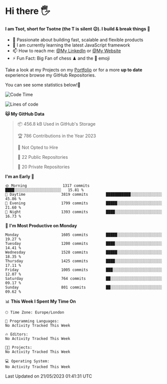 # Hi there :raised_hand_with_fingers_splayed:
#### I am Tsot, short for Tsotne (the T is silent :wink:). I build & break things :space_invader:
- :telescope: Passionate about building fast, scalable and flexible products
- :seedling: I am currently learning the latest JavaScript framework 
- :mailbox: How to reach me: [@My LinkedIn](https://www.linkedin.com/in/tsotne-gvadzabia/) or [@My Website](https://tsotne.co.uk/contact)
- :zap: Fun Fact: Big Fan of chess ♟ and the 👾 emoji

Take a look at my Projects on my [Portfolio](https://tsotne.co.uk/) or for a more **up to date** experience browse my GitHub Repositories.

You can see some statistics below!:space_invader:
<!--START_SECTION:waka-->
![Code Time](http://img.shields.io/badge/Code%20Time-761%20hrs%202%20mins-blue)

![Lines of code](https://img.shields.io/badge/From%20Hello%20World%20I%27ve%20Written-4.9%20million%20lines%20of%20code-blue)

**🐱 My GitHub Data** 

> 📦 456.8 kB Used in GitHub's Storage 
 > 
> 🏆 786 Contributions in the Year 2023
 > 
> 🚫 Not Opted to Hire
 > 
> 📜 22 Public Repositories 
 > 
> 🔑 20 Private Repositories 
 > 
**I'm an Early 🐤** 

```text
🌞 Morning                1317 commits        ████░░░░░░░░░░░░░░░░░░░░░   15.81 % 
🌆 Daytime                3819 commits        ███████████░░░░░░░░░░░░░░   45.86 % 
🌃 Evening                1799 commits        █████░░░░░░░░░░░░░░░░░░░░   21.60 % 
🌙 Night                  1393 commits        ████░░░░░░░░░░░░░░░░░░░░░   16.73 % 
```
📅 **I'm Most Productive on Monday** 

```text
Monday                   1605 commits        █████░░░░░░░░░░░░░░░░░░░░   19.27 % 
Tuesday                  1200 commits        ████░░░░░░░░░░░░░░░░░░░░░   14.41 % 
Wednesday                1528 commits        █████░░░░░░░░░░░░░░░░░░░░   18.35 % 
Thursday                 1425 commits        ████░░░░░░░░░░░░░░░░░░░░░   17.11 % 
Friday                   1005 commits        ███░░░░░░░░░░░░░░░░░░░░░░   12.07 % 
Saturday                 764 commits         ██░░░░░░░░░░░░░░░░░░░░░░░   09.17 % 
Sunday                   801 commits         ██░░░░░░░░░░░░░░░░░░░░░░░   09.62 % 
```


📊 **This Week I Spent My Time On** 

```text
🕑︎ Time Zone: Europe/London

💬 Programming Languages: 
No Activity Tracked This Week

🔥 Editors: 
No Activity Tracked This Week

🐱‍💻 Projects: 
No Activity Tracked This Week

💻 Operating System: 
No Activity Tracked This Week
```


 Last Updated on 21/05/2023 01:41:31 UTC
<!--END_SECTION:waka-->
